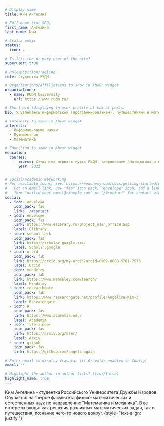 ```yaml
---
# Display name
title: Ким Ангелина

# Full name (for SEO)
first_name: Ангелина
last_name: Ким

# Status emoji
status:
  icon: ☕️

# Is this the primary user of the site?
superuser: true

# Role/position/tagline
role: Студентка РУДН

# Organizations/Affiliations to show in About widget
organizations:
  - name: RUDN University
    url: https://www.rudn.ru/

# Short bio (displayed in user profile at end of posts)
bio: Я увлекаюсь информатикой (программированием), путешествиями и математикой.

# Interests to show in About widget
interests:
  - Информационные науки
  - Путешествия
  - Математика

# Education to show in About widget
education:
  courses:
    - course: Студентка первого курса РУДН, направление "Математика и механика"
      year: 2022


# Social/Academic Networking
# For available icons, see: https://wowchemy.com/docs/getting-started/page-builder/#icons
#   For an email link, use "fas" icon pack, "envelope" icon, and a link in the
#   form "mailto:your-email@example.com" or "/#contact" for contact widget.
social:
  - icon: envelope
    icon_pack: fas
    link: '/#contact'
  - icon: envelope
    icon_pack: fas
    link: https://www.elibrary.ru/project_user_office.asp
    label: Elibrary
  - icon: school-lock
    icon_pack: fas
    link: https://scholar.google.com/
    label: Scholar.google
  - icon: orcid
    icon_pack: fab
    link: https://orcid.org/my-orcid?orcid=0009-0008-9781-7573
    label: Orcid
  - icon: mendeley
    icon_pack: fab
    link: https://www.mendeley.com/search/
    label: Mendeley
  - icon: researchgate
    icon_pack: fab
    link: https://www.researchgate.net/profile/Angelina-Kim-3
    label: Researchgate
  - icon: a
    icon_pack: fas
    link: https://www.academia.edu/
    label: Academia
  - icon: file-zipper
    icon_pack: fas
    link: https://arxiv.org/user/
    label: Arxiv
  - icon: github
    icon_pack: fas
    link: https://github.com/angelinagata

# Enter email to display Gravatar (if Gravatar enabled in Config)
email: ''

# Highlight the author in author lists? (true/false)
highlight_name: true
---
```


Ким Ангелина - студентка Российского Университета Дружбы Народов. Обучается на 1 курсе факультета физико-математических и естественных наук по направлению "Математика и механика". В ее интересы входят как решения различных математических задач, так и путешествия, познание чего-то нового вокруг.
{style="text-align: justify;"}
